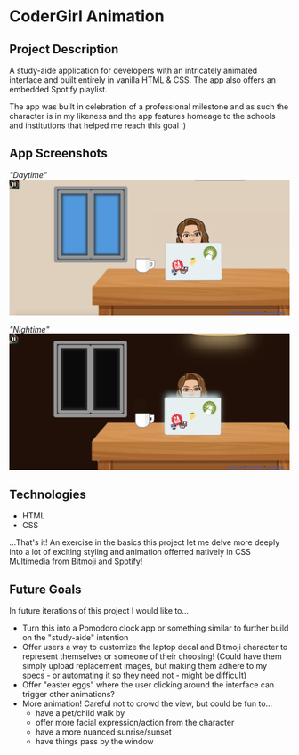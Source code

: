 # CoderGirl Animation

## Project Description
A study-aide application for developers with an intricately animated interface and built entirely in vanilla HTML & CSS. The app also offers an embedded Spotify playlist.

The app was built in celebration of a professional milestone and as such the character is in my likeness and the app features homeage to the schools and institutions that helped me reach this goal :)


## App Screenshots

*"Daytime"*
![](./img/daytime.png)

*"Nightime"*
![](./img/nightime.png)


## Technologies
* HTML
* CSS

...That's it!  An exercise in the basics this project let me delve more deeply into a lot of exciting styling and animation offerred natively in CSS
Multimedia from Bitmoji and Spotify!


## Future Goals
In future iterations of this project I would like to...
* Turn this into a Pomodoro clock app or something similar to further build on the "study-aide" intention
* Offer users a way to customize the laptop decal and Bitmoji character to represent themselves or someone of their choosing! (Could have them simply upload replacement images, but making them adhere to my specs - or automating it so they need not - might be difficult)
* Offer "easter eggs" where the user clicking around the interface can trigger other animations?
* More animation! Careful not to crowd the view, but could be fun to... 
    * have a pet/child walk by
    * offer more facial expression/action from the character
    * have a more nuanced sunrise/sunset
    * have things pass by the window
